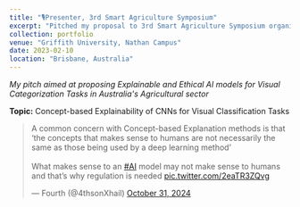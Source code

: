 ```yaml
---
title: "🎙️Presenter, 3rd Smart Agriculture Symposium"
excerpt: "Pitched my proposal to 3rd Smart Agriculture Symposium organised by the ARC Research Hub for Driving Farming Productivity and Disease Prevention, Griffith University Australia."
collection: portfolio
venue: "Griffith University, Nathan Campus"
date: 2023-02-10
location: "Brisbane, Australia"
---
```


*My pitch aimed at proposing Explainable and Ethical AI models for Visual Categorization Tasks in Australia's Agricultural sector*


**Topic:** Concept-based Explainability of CNNs for Visual Classification Tasks

<blockquote class="twitter-tweet"><p lang="en" dir="ltr">A common concern with Concept-based Explanation methods is that ‘the concepts that makes sense to humans are not necessarily the same as those being used by a deep learning method’<br><br>What makes sense to an <a href="https://twitter.com/hashtag/AI?src=hash&amp;ref_src=twsrc%5Etfw">#AI</a> model may not make sense to humans and that’s why regulation is needed <a href="https://t.co/2eaTR3ZQvg">pic.twitter.com/2eaTR3ZQvg</a></p>&mdash; Fourth (@4thsonXhail) <a href="https://twitter.com/4thsonXhail/status/1852082861190582282?ref_src=twsrc%5Etfw">October 31, 2024</a></blockquote> <script async src="https://platform.twitter.com/widgets.js" charset="utf-8"></script>

<!-- --Read <a href="https://zenodo.org/records/7319284">Ugochukwu Akpudo's Provocation Statement</a>

--Read <a href="https://zenodo.org/records/7324817">Jude Dzvela Kong's Provocation Statement</a>

--Read <a href="https://zenodo.org/records/7323467">Jake Okechukwu Effoduh's Provocation Statement</a> -->